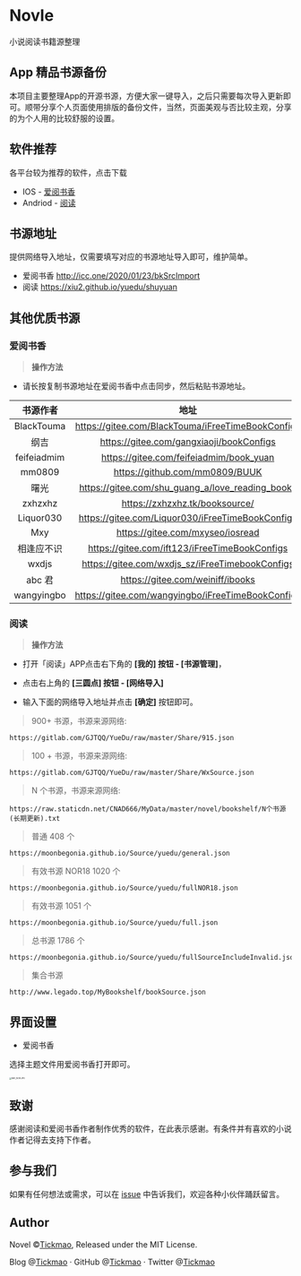 # Novle
小说阅读书籍源整理

## App 精品书源备份
本项目主要整理App的开源书源，方便大家一键导入，之后只需要每次导入更新即可。顺带分享个人页面使用排版的备份文件，当然，页面美观与否比较主观，分享的为个人用的比较舒服的设置。

## 软件推荐

各平台较为推荐的软件，点击下载

- IOS - [爱阅书香](https://itunes.apple.com/cn/app/id1137819437)
- Andriod - [阅读](https://www.coolapk.com/apk/256030)

## 书源地址
提供网络导入地址，仅需要填写对应的书源地址导入即可，维护简单。
- 爱阅书香 http://icc.one/2020/01/23/bkSrcImport
- 阅读  https://xiu2.github.io/yuedu/shuyuan

## 其他优质书源

### 爱阅书香

> **操作方法**

- 请长按复制书源地址在爱阅书香中点击同步，然后粘贴书源地址。

|    书源作者     |                       地址                        |
| :-------------: | :-----------------------------------------------: |
| BlackTouma  | https://gitee.com/BlackTouma/iFreeTimeBookConfigs |
|    纲吉     |     https://gitee.com/gangxiaoji/bookConfigs      |
| feifeiadmim |      https://gitee.com/feifeiadmim/book_yuan      |
|   mm0809   |          https://github.com/mm0809/BUUK           |
|    曙光    | https://gitee.com/shu_guang_a/love_reading_books  |
|   zxhzxhz   |          https://zxhzxhz.tk/booksource/           |
|  Liquor030  | https://gitee.com/Liquor030/iFreeTimeBookConfigs  |
|     Mxy     |         https://gitee.com/mxyseo/iosread          |
| 相逢应不识  |   https://gitee.com/ift123/iFreeTimeBookConfigs   |
|    wxdjs    |  https://gitee.com/wxdjs_sz/iFreeTimebookConfigs  |
|   abc 君    |         https://gitee.com/weiniff/ibooks          |
| wangyingbo  | https://gitee.com/wangyingbo/iFreeTimeBookConfigs |



### 阅读

> **操作方法**

- 打开「阅读」APP点击右下角的 **[我的] 按钮 - [书源管理]**，

- 点击右上角的 **[三圆点] 按钮 - [网络导入]**

- 输入下面的网络导入地址并点击 **[确定]** 按钮即可。



> 900+ 书源，书源来源网络:

```
https://gitlab.com/GJTQQ/YueDu/raw/master/Share/915.json
```

> 100 + 书源，书源来源网络:

```
https://gitlab.com/GJTQQ/YueDu/raw/master/Share/WxSource.json
```

> N 个书源，书源来源网络:

```
https://raw.staticdn.net/CNAD666/MyData/master/novel/bookshelf/N个书源(长期更新).txt
```

> 普通 408 个

```
https://moonbegonia.github.io/Source/yuedu/general.json
```

> 有效书源 NOR18 1020 个

```
https://moonbegonia.github.io/Source/yuedu/fullNOR18.json
```

> 有效书源 1051 个

```
https://moonbegonia.github.io/Source/yuedu/full.json
```

> 总书源 1786 个

```
https://moonbegonia.github.io/Source/yuedu/fullSourceIncludeInvalid.json
```

> 集合书源

```
http://www.legado.top/MyBookshelf/bookSource.json
```



## 界面设置

- 爱阅书香

选择主题文件用爱阅书香打开即可。

<img src="https://i.loli.net/2020/08/03/GKT4oR9WqMwBsSa.jpg" alt="IMG_1638.JPG" style="zoom:25%;" />



## 致谢

感谢阅读和爱阅书香作者制作优秀的软件，在此表示感谢。有条件并有喜欢的小说作者记得去支持下作者。



## 参与我们

如果有任何想法或需求，可以在 [issue](https://github.com/tickmao/Novel/issues) 中告诉我们，欢迎各种小伙伴踊跃留言。



## Author

Novel ©[Tickmao](https://www.tickmao.com/), Released under the MIT License.

Blog @[Tickmao](https://www.tickmao.com/) · GitHub @[Tickmao](https://github.com/tickmao) · Twitter @[Tickmao](https://twitter.com/tickmao)